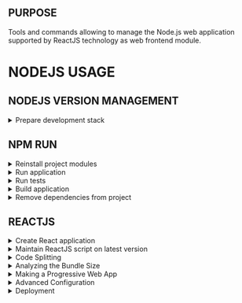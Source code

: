 ## PURPOSE
Tools and commands allowing to manage the Node.js web application supported by ReactJS technology as web frontend module.

# NODEJS USAGE

## NODEJS VERSION MANAGEMENT
<details><summary>Prepare development stack</summary>
<p>

From project directory, update Node version to the latest version

```shell
#From Mac
node -v
  
# Install Node version manager
# - N manager installed via NPM
npm install -g n
# or installed via brew
brew install n

# Install N packages manager of Node via
sudo n latest

# check node version updated
node -v
# check npm version updated
npm -v
```

</p>
</details>

## NPM RUN
<details><summary>Reinstall project modules</summary>
<p>

Remove all node_modules sub-folders, the package-lock.json file, and clear the npm cache

```shell
rm -rf node_modules
rm -f package-lock.json
npm cache clean --force
```

Execute from the web project folder:

```shell
npm install
```

</p>
</details>
<details><summary>Run application</summary>
<p>

Runs the app in the development mode.
Open [http://localhost:3000](http://localhost:3000) to view it in your browser.

The page will reload when you make changes.
You may also see any lint errors in the console.

```shell
npm start
```

</p>
</details>
<details><summary>Run tests</summary>
<p>

Launches the test runner in the interactive watch mode.
See the section about [running tests](https://facebook.github.io/create-react-app/docs/running-tests) for more information.

```shell
npm test
```

</p>
</details>
<details><summary>Build application</summary>
<p>

Builds the app for production to the `build` folder.
It correctly bundles React in production mode and optimizes the build for the best performance.

The build is minified and the filenames include the hashes.
Your app is ready to be deployed!

See the section about [deployment](https://facebook.github.io/create-react-app/docs/deployment) for more information.

```shell
npm run build
```

[https://facebook.github.io/create-react-app/docs/troubleshooting#npm-run-build-fails-to-minify](https://facebook.github.io/create-react-app/docs/troubleshooting#npm-run-build-fails-to-minify)

</p>
</details>
<details><summary>Remove dependencies from project</summary>
<p>

**Note: this is a one-way operation. Once you `eject`, you can't go back!**

If you aren't satisfied with the build tool and configuration choices, you can `eject` at any time. This command will remove the single build dependency from your project.

Instead, it will copy all the configuration files and the transitive dependencies (webpack, Babel, ESLint, etc) right into your project so you have full control over them. All of the commands except `eject` will still work, but they will point to the copied scripts so you can tweak them. At this point you're on your own.

You don't have to ever use `eject`. The curated feature set is suitable for small and middle deployments, and you shouldn't feel obligated to use this feature. However we understand that this tool wouldn't be useful if you couldn't customize it when you are ready for it.

```shell
npm run eject
```

</p>
</details>

## REACTJS
<details><summary>Create React application</summary>
<p>
You can learn more in the [Create React App documentation](https://facebook.github.io/create-react-app/docs/getting-started).

To learn React, check out the [React documentation](https://reactjs.org/).

</p>
</details>
<details><summary>Maintain ReactJS script on latest version</summary>
<p>   
From project folder, update all dependencies required by the reactjs application with react-script

```shell
npm install react-scripts@latest
```

</p>
</details>
<details><summary>Code Splitting</summary>
<p>

This section has moved here: [https://facebook.github.io/create-react-app/docs/code-splitting](https://facebook.github.io/create-react-app/docs/code-splitting)

</p>
</details>
<details><summary>Analyzing the Bundle Size</summary>
<p>

This section has moved here: [https://facebook.github.io/create-react-app/docs/analyzing-the-bundle-size](https://facebook.github.io/create-react-app/docs/analyzing-the-bundle-size)

</p>
</details>
<details><summary>Making a Progressive Web App</summary>
<p>

This section has moved here: [https://facebook.github.io/create-react-app/docs/making-a-progressive-web-app](https://facebook.github.io/create-react-app/docs/making-a-progressive-web-app)

</p>
</details>
<details><summary>Advanced Configuration</summary>
<p>

This section has moved here: [https://facebook.github.io/create-react-app/docs/advanced-configuration](https://facebook.github.io/create-react-app/docs/advanced-configuration)

</p>
</details>
<details><summary>Deployment</summary>
<p>

This section has moved here: [https://facebook.github.io/create-react-app/docs/deployment](https://facebook.github.io/create-react-app/docs/deployment)

</p>
</details>
